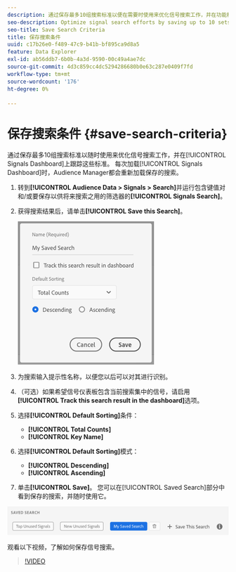 ```yaml
---
description: 通过保存最多10组搜索标准以便在需要时使用来优化信号搜索工作，并在功能板上跟踪这些标准。 每次加载仪表板时，Audience Manager都会重新加载保存的搜索。
seo-description: Optimize signal search efforts by saving up to 10 sets of search criteria to use whenever you need them, and track them on the Dashboard. Audience Manager reloads the saved searches every time you load the Dashboard.
seo-title: Save Search Criteria
title: 保存搜索条件
uuid: c17b26e0-f489-47c9-b41b-bf895ca9d8a5
feature: Data Explorer
exl-id: ab56ddb7-6b0b-4a3d-9590-00c49a4ae7dc
source-git-commit: 4d3c859cc4dc5294286680b0e63c287e0409f7fd
workflow-type: tm+mt
source-wordcount: '176'
ht-degree: 0%

---
```


# 保存搜索条件 {#save-search-criteria}

通过保存最多10组搜索标准以随时使用来优化信号搜索工作，并在[!UICONTROL Signals Dashboard]上跟踪这些标准。 每次加载[!UICONTROL Signals Dashboard]时，Audience Manager都会重新加载保存的搜索。

1. 转到&#x200B;**[!UICONTROL Audience Data > Signals > Search]**&#x200B;并运行包含键值对和/或要保存以供将来搜索之用的筛选器的&#x200B;**[!UICONTROL Signals Search]**。
1. 获得搜索结果后，请单击&#x200B;**[!UICONTROL Save this Search]**。

   ![步骤结果](assets/save-search-criteria.png)
1. 为搜索输入提示性名称，以便您以后可以对其进行识别。
1. （可选）如果希望信号仪表板包含当前搜索集中的信号，请启用&#x200B;**[!UICONTROL Track this search result in the dashboard]**&#x200B;选项。
1. 选择&#x200B;**[!UICONTROL Default Sorting]**&#x200B;条件：
   * **[!UICONTROL Total Counts]**
   * **[!UICONTROL Key Name]**
1. 选择&#x200B;**[!UICONTROL Default Sorting]**&#x200B;模式：
   * **[!UICONTROL Descending]**
   * **[!UICONTROL Ascending]**
1. 单击&#x200B;**[!UICONTROL Save]**。 您可以在[!UICONTROL Saved Search]部分中看到保存的搜索，并随时使用它。

![已保存搜索](assets/saved-search.png)

观看以下视频，了解如何保存信号搜索。

>[!VIDEO](https://video.tv.adobe.com/v/25147/)

